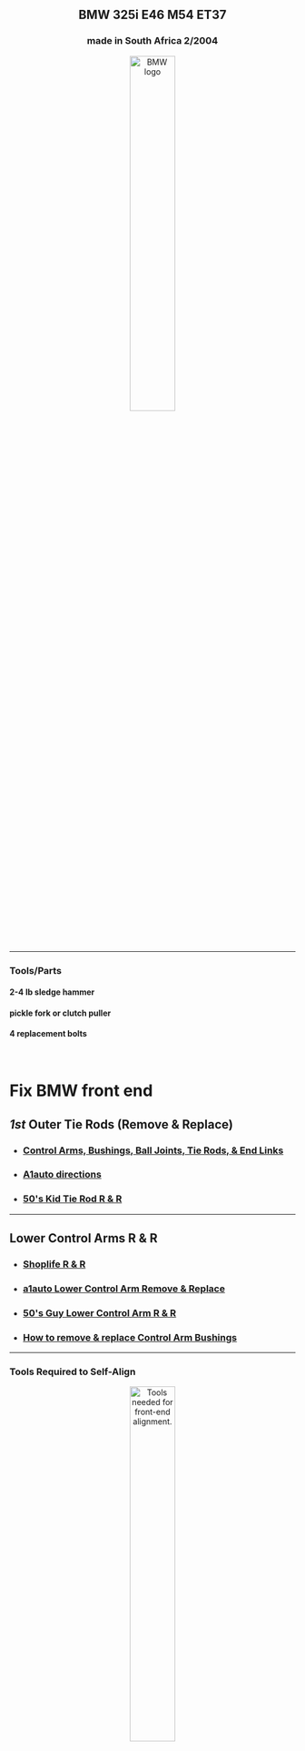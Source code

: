 <h2 align="center">BMW 325i E46 M54 ET37</h2>
<!--~~~~~~~~~~~~~~~~~~~~~~~~~~~~~~~~~~~~~~~~~~~~~~~~~~~~~~~~~~~~~~~~~~~~~~~~~~~~~~~~~~~~~~~~~~~~-->
<!--~~~~~~~~~~~~~~~~~~~~~~~~~~~~~~~ readme.md of BMW.bauska.org ~~~~~~~~~~~~~~~~~~~~~~~~~~~~~~~~-->
<h3 align="center">made in South Africa 2/2004</h3>

<!--~~~~~~~~~~~~~~~~~~~~~~~~~~~~~~~~~~~~~~~~~~~~~~~~~~~~~~~~~~~~~~~~~~~~~~~~~~~~~~~~~~~~~~~~~~~~-->
<!--~~~~~~~~~~~~~~~~~~~~~~~~~~~~~~~~~~~~~~~~ BMW logo ~~~~~~~~~~~~~~~~~~~~~~~~~~~~~~~~~~~~~~~~~~-->
<p align="center" width="100%">
<img src="/images/bmw-1.png?raw=true"
  title="BWW logo"
  alt="BMW logo"
  style="width:40%" />
</p>

<hr/>
<h3>Tools/Parts</h3>
<h4>2-4 lb sledge hammer</h4>
<h4>pickle fork or clutch puller</h4>
<h4>4 replacement bolts</h4>
<br/>
<!--~~~~~~~~~~~~~~~~~~~~~~~~~~~~~~~~~~~~~~~~~~~~~~~~~~~~~~~~~~~~~~~~~~~~~~~~~~~~~~~~~~~~~~~~~~~~-->
<h1>Fix BMW front end</h1>

<h2><b><i>1st</i></b> Outer Tie Rods (Remove & Replace)</h2>
<ul>
  <li><h3><a href="https://www.youtube.com/watch?v=usfbSLE_1aI&t=726s">
    Control Arms, Bushings, Ball Joints, Tie Rods, & End Links</a></h3></li>
  <li><h3><a href="https://www.youtube.com/watch?v=faKhwzbO6H4">A1auto directions</a></h3></li>
  <li><h3><a href="https://www.youtube.com/watch?v=75Qt_O5x2M0">50's Kid Tie Rod R & R</a></h3></li>
</ul>
<hr />
<h2>Lower Control Arms R & R</h2>
<ul>
    <li><h3><a href="https://www.youtube.com/watch?v=e5xaIwkA_oE">Shoplife R & R</a></h3></li>
    <li><h3><a href="https://www.youtube.com/watch?v=5olCf8zpad4">a1auto Lower Control Arm Remove & Replace</a></h3></li>
    <li><h3><a href="https://www.youtube.com/watch?v=aR4UPFbjgnI">50's Guy Lower Control Arm R & R</a></h3></li>
    <li><h3><a href="https://www.youtube.com/watch?v=iQhQu1ZrTno">How to remove & replace Control Arm Bushings</a></h3></li>
</ul>
<hr />

<h3>Tools Required to Self-Align</h3>
<!--~~~~~~~~~~~~~~~~~~~~~~~~~~~~~~~~~~~~~~~~~~~~~~~~~~~~~~~~~~~~~~~~~~~~~~~~~~~~~~~~~~~~~~~~~~~~-->
<!--~~~~~~~~~~~~~~~~~~~~~~~~~~~~~~ tools for front-end alignment ~~~~~~~~~~~~~~~~~~~~~~~~~~~~~~~-->
<p align="center">
  <img src="./images/2004-bmw-frontend-alignment-supplies-tools-needed.png"
  title="Tools needed for front-end alignment"
  alt="Tools needed for front-end alignment."
  style="width:40%;"  <!-- border: 2px solid #000000; width:400px;" -->
</p>
<hr />

[**Jump to TOC**](#bmw-toc)  

https://github.com/bbauska/bmw-blog.git

<h2><a id="bmw-toc">Table of Contents</h2>

 1.  [BMW Components {anatomy}](#bmw-anatomy)
 2.  [Intake & Exhaust Camshaft Position Sensors](#bmw-cam-sensor)
 3.  [Parts & Tools Needed](#bmw-parts)
 4.  [BMW Engine](#11-engine)
 5.  [Engine Electrical](#12-engine-elec)
 6.  [CCV](#bmw-ccv)
 7.  [Fuel Preparation System](#13-fuel-preparation)
 8.  [Fuel System](#16-fuel-supply)
 9.  [Radiator](#17-radiator)
10.  [Exhaust System](#18-exhaust)
11.  [Clutch](#21-clutch)
12.  [Engine & Transmission Suspension](#22-eng-tran-suspension)
13.  [Manual Transmission](#23-manual-transmission)
14.  [Automatic Transmission](#24-automatic-transmission)
15.  [Gearshift](#25-gearshift)
16.  [Drive Shaft](#26-drive-shaft)

<h1> 17.  <a href="#31-front-axle">Front Axle/Wishbone Suspension</a></h1>
 
18.  [Steering](#32-steering)
19.  [Rear Axle](#33-rear-axle)
20.  [Brakes](#34-brakes)
21.  [Pedals](#35-pedals)
22.  [Wheels](#36-wheels)
23.  [Body Work](#41-bodywork)
24.  [Vehicle Trim](#51-vehicle-trim)
25.  [Seats](#52-seats)
26.  [Sliding Roof/Folding Top](#54-sliding-roof)
27.  [Vehicle Electrical System](#61-vehicle-electrical)
28.  [Instruments](#62-instruments)
29.  [Lighting](#63-lighting)
30.  [Heater and Air Conditioning](#64-heater-air)
31.  [Individual Equipment](#91-ind-equipment)

<h2>External links</h2>

<div align="right">
   <b><a href="#bmw-toc">↥ Back To Top</a></b>
</div>

<h2>More work to do or done:</h2>

<h2><a id="bmw-anatomy">BMW Anatomy</h2>
<!--~~~~~~~~~~~~~~~~~~~~~~~~~~~~~~~~~~~~~~~~~~~~~~~~~~~~~~~~~~~~~~~~~~~~~~~~~~~~~~~~~~~~~~~~~~~~-->
<!--~~~~~~~~~~~~~~~~~~~~~~~~~~~~~~~~~~~~~~~ BMW anatomy ~~~~~~~~~~~~~~~~~~~~~~~~~~~~~~~~~~~~~~~~-->
<p align="center" width="100%">
<img src="/images/bmw-anatomy.png?raw=true"
   width="85%"
   alt="BMW Anatomy" />
</p>

<div align="right">
   <b><a href="#bmw-toc">↥ Back To Top</a></b>
</div>

<!--~~~~~~~~~~~~~~~~~~~~~~~~~~~~~~~~~~~~~~~~~~~~~~~~~~~~~~~~~~~~~~~~~~~~~~~~~~~~~~~~~~~~~~~~~~~~-->
<!--~~~~~~~~~~~~~~~~~~~~~~~~~~~~~~~~~~~ BMW camshaft sensor ~~~~~~~~~~~~~~~~~~~~~~~~~~~~~~~~~~~~-->
<p align="center" width="100%">
<img src="/images/bmw-anatomy.png?raw=true"
   width="85%"
   alt="BMW Camshaft" />
</p>

<h2><a id="bmw-cam-sensor">BMW Camshaft (Intake & Exhaust) Sensors</h2>

<div align="right">
   <b><a href="#bmw-toc">↥ Back To Top</a></b>
</div>

[How to Replace Front Suspension (video)](#bmw-front-suspension)

<!--~~~~~~~~~~~~~~~~~~~~~~~~~~~~~~~~~~~~~~~~~~~~~~~~~~~~~~~~~~~~~~~~~~~~~~~~~~~~~~~~~~~~~~~~~~~~-->
<!--~~~~~~~~~~~~~~~~~~~~~~~~~~~~~~~~~~~~~~ BMW camshaft ~~~~~~~~~~~~~~~~~~~~~~~~~~~~~~~~~~~~~~~~-->

[Sun/Moon Roof {remove & repair}](#bmw-sunroof)

*   [Shade Clip Remove & Repair](#bmw-sunroof-shade-clip)
*   [More Sun/Moon Roof](#bmw-sunroof-etc)

[Replacing Fluids {Tran/Axle/Engine/Steering/Cooling System}](#bmw-fluids)

<!--~~~~~~~~~~~~~~~~~~~~~~~~~~~~~~~~~~~~~~~~~~~~~~~~~~~~~~~~~~~~~~~~~~~~~~~~~~~~~~~~~~~~~~~~~~~~-->
<!--~~~~~~~~~~~~~~~~~~~~~~~~~~~~~~~~~~~~ replacing fluids ~~~~~~~~~~~~~~~~~~~~~~~~~~~~~~~~~~~~~~-->

[Expert Tips, Tricks, & Techniques](#bmw-expert)

<!--~~~~~~~~~~~~~~~~~~~~~~~~~~~~~~~~~~~~~~~~~~~~~~~~~~~~~~~~~~~~~~~~~~~~~~~~~~~~~~~~~~~~~~~~~~~~-->
<!--~~~~~~~~~~~~~~~~~~~~~~~~~~~~~~~~~~~~~~~~~ wheelhouse ~~~~~~~~~~~~~~~~~~~~~~~~~~~~~~~~~~~~~~~-->

[Wheelhouse](#wheelhouse)

<!--~~~~~~~~~~~~~~~~~~~~~~~~~~~~~~~~~~~~~~~~~~~~~~~~~~~~~~~~~~~~~~~~~~~~~~~~~~~~~~~~~~~~~~~~~~~~-->
<!--~~~~~~~~~~~~~~~~~~~~~~~~~~~~~~~~~~~~~~~~~ disa valve ~~~~~~~~~~~~~~~~~~~~~~~~~~~~~~~~~~~~~~~-->

[DISA Valve](#disa)

<!--~~~~~~~~~~~~~~~~~~~~~~~~~~~~~~~~~~~~~~~~~~~~~~~~~~~~~~~~~~~~~~~~~~~~~~~~~~~~~~~~~~~~~~~~~~~~-->
<!--~~~~~~~~~~~~~~~~~~~~~~~~~~~~~~~~~~~~~~~ parts & tools ~~~~~~~~~~~~~~~~~~~~~~~~~~~~~~~~~~~~~~-->

<div align="right">
   <b><a href="#bmw-toc">↥ Back To Top</a></b>
</div>

<h2><a id="bmw-parts">Parts & Tools</h2>

[Parts & Tools](#bmw-parts)
<!--~~~~~~~~~~~~~~~~~~~~~~~~~~~~~~~~~~~~~~~~~~~~~~~~~~~~~~~~~~~~~~~~~~~~~~~~~~~~~~~~~~~~~~~~~~~~-->
<!--~~~~~~~~~~~~~~~~~~~~~~~~~~~~~~~~~~~~~ 11-bmw--engine ~~~~~~~~~~~~~~~~~~~~~~~~~~~~~~~~~~~~~~~-->
<h2><a id="11-engine">BMW Engine</h2>

<div align="right">
   <b><a href="#bmw-toc">↥ Back To Top</a></b>
</div>

![BMW Engine](/images/11-engine/bmw-engine-m54.png?raw=true)

<div align="right">
   <b><a href="#bmw-toc">↥ Back To Top</a></b>
</div>

<h2>Sun/Moon Roof (R & R)</h2>
<!--~~~~~~~~~~~~~~~~~~~~~~~~~~~~~~~~~~~~~~~~~~~~~~~~~~~~~~~~~~~~~~~~~~~~~~~~~~~~~~~~~~~~~~~~~~~~-->
<!--~~~~~~~~~~~~~~~~~~~~~~~~~~~~~~~~~~~~~~~ sun/moon roof ~~~~~~~~~~~~~~~~~~~~~~~~~~~~~~~~~~~~~~-->
<h2><a id="bmw-sunroof">Sun/Moon Roof Remove & Repair</h2>

<h2><a id="bmw-sunroof-shade-clip">Shade Clip Remove & Repair</h2>
<h2><a id="bmw-sunroof-etc">More Sun/Moon Roof</h2>

<div align="right">
   <b><a href="#bmw-toc">↥ Back To Top</a></b>
</div>

<h3>Front Axle Support / Wishbone</h3>
<!--~~~~~~~~~~~~~~~~~~~~~~~~~~~~~~~~~~~~~~~~~~~~~~~~~~~~~~~~~~~~~~~~~~~~~~~~~~~~~~~~~~~~~~~~~~~~-->
<!--------------------------------- 17. front axle/wishbone suspensio -------------------------------->
<h3><a id="31-front-axle">Front Axle/Suspension</h3>
 
<p>Front Suspension w/parts list 
<a href="https://www.realoem.com/bmw/enUS/showparts?id=ET37-USA-02-2004-E46-BMW-325i&diagId=31_0600">click here</a></p>
<p align="center" width="100%">
<img src="/images/31-front-axle/31.05%20Suspension%20Wishbone.png?raw=true"
   alt="Front Axle"
   width="85%" />
</p>
&nbsp;
&nbsp;
<br/>

<p>OEM Front Suspension w/parts list 
<a href="https://www.estore-central.com/bmw-parts-catalog/E46-325i-M54/Sedan/Front-Axle/Front-Axle-Support-Wishbone-2/">
click here</a></p>

<div align="right">
   <b><a href="#bmw-toc">↥ Back To Top</a></b>
</div>

<p>Front Axle Stabilizer Bar 
<a href="https://www.estore-central.com/bmw-parts-catalog/E46-325i-M54/Sedan/Front-Axle/Stabilizer-Front/">
Click here</a></p>
 
<h4>Parts is parts</h4>

<h4>Control arms and bushings, ball joints, tie rods, and stabilizer end links for a more 
complete front suspension rebuild</h4>
<hr>
<!--~~~~~~~~~~~~~~~~~~~~~~~~~~~~~~~~~~~~~~~~~~~~~~~~~~~~~~~~~~~~~~~~~~~~~~~~~~~~~~~~~~~~~~~~~~~~-->
<!--~~~~~~~~~~~~~~~~~~~~~~~~~~~~~~~~~~~~ wishbone suspension ~~~~~~~~~~~~~~~~~~~~~~~~~~~~~~~~~~~-->
<p align="center" width="100%">
<img src="/images/31-front-axle/31.05-Suspension-Wishbone.png?raw=true"
   alt="Front Axle"
   width="50%" />
</p>
<div align="right">
   <b><a href="#bmw-toc">↥ Back To Top</a></b>
</div>

<h3>Expansion Tank / Radiator</h3>
<!--~~~~~~~~~~~~~~~~~~~~~~~~~~~~~~~~~~~~~~~~~~~~~~~~~~~~~~~~~~~~~~~~~~~~~~~~~~~~~~~~~~~~~~~~~~~~-->
<!--~~~~~~~~~~~~~~~~~~~~~~~~~~~~~~~~~~~~ bmw expansion tank ~~~~~~~~~~~~~~~~~~~~~~~~~~~~~~~~~~~~-->
<p align="center" width="100%">
<a href="https://github.com/bbauska/BMW-Blog/blob/main/images/17-radiator/05-radiator/17.05-Expansion-Tank-Standard-Transmission.png?raw=true">
  title="BMW Expansion Tank"
  alt="BMW Expansion Tank."
  width="50%" /></a>
</p>

<div align="right">
   <b><a href="#bmw-toc">↥ Back To Top</a></b>
</div>

<!--~~~~~~~~~~~~~~~~~~~~~~~~~~~~~~~~~~~~~~~~~~~~~~~~~~~~~~~~~~~~~~~~~~~~~~~~~~~~~~~~~~~~~~~~~~~~-->
<!--~~~~~~~~~~~~~~~~~~~~~~~~ 17-radiator - cooling system water hoses ~~~~~~~~~~~~~~~~~~~~~~~~~~-->
<h3>Front body bracket (left & right)</h3>

![image](https://github.com/bbauska/BMW-Blog/blob/main/images/41-bodywork/10-front-body/41.10%20Front%20Body%20Bracket%20Left.png?raw=true)
![image](https://github.com/bbauska/BMW-Blog/blob/main/images/41-bodywork/10-front-body/41.10%20Front%20Body%20Bracket%20Right.png?raw=true)

<div align="right">
   <b><a href="#bmw-toc">↥ Back To Top</a></b>
</div>

<!--~~~~~~~~~~~~~~~~~~~~~~~~~~~~~~~~~~~~~~~~~~~~~~~~~~~~~~~~~~~~~~~~~~~~~~~~~~~~~~~~~~~~~~~~~~~~-->
<!--~~~~~~~~~~~~~~~~~~~~~~~~~ cooling system - radiator & water hoses ~~~~~~~~~~~~~~~~~~~~~~~~~~-->
<h2><a id="17-radiator">Cooling System</h2>

<div align="right">
   <b><a href="#bmw-toc">↥ Back To Top</a></b>
</div>

[![Cooling System Water Hoses](https://github.com/bbauska/BMW-Blog/blob/main/images/17-radiator/30-cooling-system-hoses/17.30%20Cooling%20System%20Water%20Hoses.png?raw=true)]
[![Cooling System Water Hoses Parts List](https://github.com/bbauska/BMW-Blog/blob/main/images/17-radiator/30-cooling-system-hoses/17.30%20Cooling%20System%20Water%20Hoses-parts-list.png?raw=true)]

<!--~~~~~~~~~~~~~~~~~~~~~~~~~~~~~~~~~~~~~~~~~~~~~~~~~~~~~~~~~~~~~~~~~~~~~~~~~~~~~~~~~~~~~~~~~~~~-->
<!--~~~~~~~~~~~~~~~~~~~~~~~~~~~~~~~~~~~~~ rear wheelhouse ~~~~~~~~~~~~~~~~~~~~~~~~~~~~~~~~~~~~~~-->
<h2>Rear Wheelhouse</h2>

<h2><a id="rear-wheelhouse">Rear Wheelhouse</h2>

![image](https://github.com/bbauska/BMW-Blog/blob/main/images/00%20anatomy.png?raw=true)

<!--~~~~~~~~~~~~~~~~~~~~~~~~~~~~~~~~~~~~~~~~~~~~~~~~~~~~~~~~~~~~~~~~~~~~~~~~~~~~~~~~~~~~~~~~~~~~-->
<!--~~~~~~~~~~~~~~~~~~~~~~~~~~~~~~~~~~~~~~~ Microfilter ~~~~~~~~~~~~~~~~~~~~~~~~~~~~~~~~~~~~~~~~-->
<h2>Microfilter</h2>

[**`^        back to top        ^`**](#bmw-toc)

<!--~~~~~~~~~~~~~~~~~~~~~~~~~~~~~~~~~~~~~~~~~~~~~~~~~~~~~~~~~~~~~~~~~~~~~~~~~~~~~~~~~~~~~~~~~~~~-->
<!--~~~~~~~~~~~~~~~~~~~~~~~~~~~~~~~~ Fuel Tank Attaching Parts ~~~~~~~~~~~~~~~~~~~~~~~~~~~~~~~~~-->
<h2>Fuel Tank Attaching Parts</h2>
<h2><a id="13-fuel-preparation">Fuel Tank Attaching Parts</h2>

<a href="https://github.com/bbauska/BMW-Blog/blob/main/images/16-fuel-supply/05-fuel-tank/16.05%20Fuel%20Tank%20Attaching%20Parts.png?raw=true">Fuel Tank Attaching Parts</a>

<div align="right">
   <b><a href="#bmw-toc">↥ Back To Top</a></b>
</div>
<!--~~~~~~~~~~~~~~~~~~~~~~~~~~~~~~~~~~~~~~~~~~~~~~~~~~~~~~~~~~~~~~~~~~~~~~~~~~~~~~~~~~~~~~~~~~~~-->
<!--~~~~~~~~~~~~~~~~~~~~~~~~~~~~~~~~~~~~~~~~~~~~~~~~~~~~~~~~~~~~~~~~~~~~~~~~~~~~~~~~~~~~~~~~~~~~-->

<div align="right">
   <b><a href="#bmw-toc">↥ Back To Top</a></b>
</div>
<!--~~~~~~~~~~~~~~~~~~~~~~~~~~~~~~~~~~~~~~~~~~~~~~~~~~~~~~~~~~~~~~~~~~~~~~~~~~~~~~~~~~~~~~~~~~~~-->
<!--~~~~~~~~~~~~~~~~~~~~~~~~~~~~~~~ suspension remove & replace ~~~~~~~~~~~~~~~~~~~~~~~~~~~~~~~~-->
<h2>BMW Suspension Replace</h2>

<h4="bmw-front-suspension">BMW Suspension Replace

https://youtu.be/ytN-tYiS9HE
<p>
How to remove and replace your steering tie rod(s) and lower control arm(s) in an e46 BMW 
Sport. See my note below on sourcing your parts.  If your BMW's front end is clunking when 
you hit the brakes or your car  wanders on uneven pavement, it's usually your lower control 
arm ball joints (built into the lower control arm) or your control arm bushing.  Under 
normal driving conditions you should replace the lower control arm bushing every 60k miles 
and the entire control arm and bushing as a set every 120k miles. I also replace the 
steering tie rods because you are already in the area and it provides better clearance to 
remove the lower control arms. Check your tires because if your front suspension has 
degraded, you probably are experiencing uneven wear in the tires.  Always wear safety 
glasses or goggles and gloves for protection. Always get a proper alignment soon after 
this procedure. Note that the BMW front suspension is a rather complicated design, if you 
have higher mileage on your car it's best to rebuild the entire front end instead of 
piecemealing the replacement parts as another part may be worn or near its life expectancy 
and you may chase a problem for many miles.  This is where ownership costs rise in European 
vehicles.</p>

<p>After hearing from other BMW owners, the part brand recommended would NOT be Deutche 
Parts, but Lemforder, Meyle, Febi, and maybe Karlyn.  The Lemforder and Meyle are more 
OEM related and have proven to be superior steering/suspension hardware in the 
aftermarket world.  These parts were eventually changed out (again) due to poor quality 
and I replaced with OEM dealer parts and they've held up quite well (over 50k miles) and 
working great.  It's always good to change out the control arm bushings (pivot ones 
towards the back) at least every 50-60k miles to keep things tight.  Use this video 
just for procedure purposes, buy the best parts you can afford.</p>

<div align="right">
   <b><a href="#bmw-toc">↥ Back To Top</a></b>
</div>
<!--~~~~~~~~~~~~~~~~~~~~~~~~~~~~~~~~~~~~~~~~~~~~~~~~~~~~~~~~~~~~~~~~~~~~~~~~~~~~~~~~~~~~~~~~~~~~-->
<!--~~~~~~~~~~~~~~~~~~~~~~~~~~~~~~~~~~~~~~~ master key ~~~~~~~~~~~~~~~~~~~~~~~~~~~~~~~~~~~~~~~~~-->
<h2 id="master-key">Master Key</h2>

<div align="right">
   <b><a href="#bmw-toc">↥ Back To Top</a></b>
</div>
<!--~~~~~~~~~~~~~~~~~~~~~~~~~~~~~~~~~~~~~~~~~~~~~~~~~~~~~~~~~~~~~~~~~~~~~~~~~~~~~~~~~~~~~~~~~~~~-->
<!--~~~~~~~~~~~~~~~~~~~~~~~~~~~~~~~~~~~~ front side panel ~~~~~~~~~~~~~~~~~~~~~~~~~~~~~~~~~~~~~~-->
<h2>Front Side Panel</h2>

<div align="right">
   <b><a href="#bmw-toc">↥ Back To Top</a></b>
</div>
<!--~~~~~~~~~~~~~~~~~~~~~~~~~~~~~~~~~~~~~~~~~~~~~~~~~~~~~~~~~~~~~~~~~~~~~~~~~~~~~~~~~~~~~~~~~~~~-->
<!--~~~~~~~~~~~~~~~~~~~~~~~~~~~~~~~~~~~~ front wheelhouse ~~~~~~~~~~~~~~~~~~~~~~~~~~~~~~~~~~~~~~-->
<h2>Front Wheelhouse</h2>

<div align="right">
   <b><a href="#bmw-toc">↥ Back To Top</a></b>
</div>
<!--~~~~~~~~~~~~~~~~~~~~~~~~~~~~~~~~~~~~~~~~~~~~~~~~~~~~~~~~~~~~~~~~~~~~~~~~~~~~~~~~~~~~~~~~~~~~-->
<!--~~~~~~~~~~~~~~~~~~~~~~~~~~~~~~~~~ rear wheelhouse ~~~~~~~~~~~~~~~~~~~~~~~~~~~~~~~~~~~~~~~~~~-->
<h2>Service history for 2004 bmw 325i e46 with m54 v6</h2>

<div align="right">
   <b><a href="#bmw-toc">↥ Back To Top</a></b>
</div>
<!--~~~~~~~~~~~~~~~~~~~~~~~~~~~~~~~~~~~~~~~~~~~~~~~~~~~~~~~~~~~~~~~~~~~~~~~~~~~~~~~~~~~~~~~~~~~~-->
<!--~~~~~~~~~~~~~~~~~~~~~~~~~~~~~~~~~~ Exterior Trim & Grill ~~~~~~~~~~~~~~~~~~~~~~~~~~~~~~~~~~~-->
<h2>Exterior Trim & Grill</h2>

<div align="right">
   <b><a href="#bmw-toc">↥ Back To Top</a></b>
</div>
<!--~~~~~~~~~~~~~~~~~~~~~~~~~~~~~~~~~~~~~~~~~~~~~~~~~~~~~~~~~~~~~~~~~~~~~~~~~~~~~~~~~~~~~~~~~~~~-->
<!--~~~~~~~~~~~~~~~~~~~~~~~~~~~~~~~~~~~~~ External Links ~~~~~~~~~~~~~~~~~~~~~~~~~~~~~~~~~~~~~~~-->
<h2>External links</h2>

<div align="right">
   <b><a href="#bmw-toc">↥ Back To Top</a></b>
</div>
<!--~~~~~~~~~~~~~~~~~~~~~~~~~~~~~~~~~~~~~~~~~~~~~~~~~~~~~~~~~~~~~~~~~~~~~~~~~~~~~~~~~~~~~~~~~~~~-->
<!--~~~~~~~~~~~~~~~~~~~~~~~~~~~~~~~~~~~~ Awesome Big Data ~~~~~~~~~~~~~~~~~~~~~~~~~~~~~~~~~~~~~~-->
<a href="https://github.com/onurakpolat/awesome-bigdata">
Awesome Big Data</a> - Curated list of awesome big data frameworks, resources and other awesomeness.

[**`^        back to top        ^`**](#bmw-toc)

<div align="right">
   <b><a href="#bmw-toc">↥ Back To Top</a></b>
</div>

Fuse 9 and 32 were fine, and Fuse 106 and 107 which are 50 Amps. The two big fuses are 
located on the back of the fusebox (How do I get to the back of the fusebox?) If when 
looking at the fuses as your pull them down in your glove box I have 3- 50 amp fuses 
and they are all fine.
